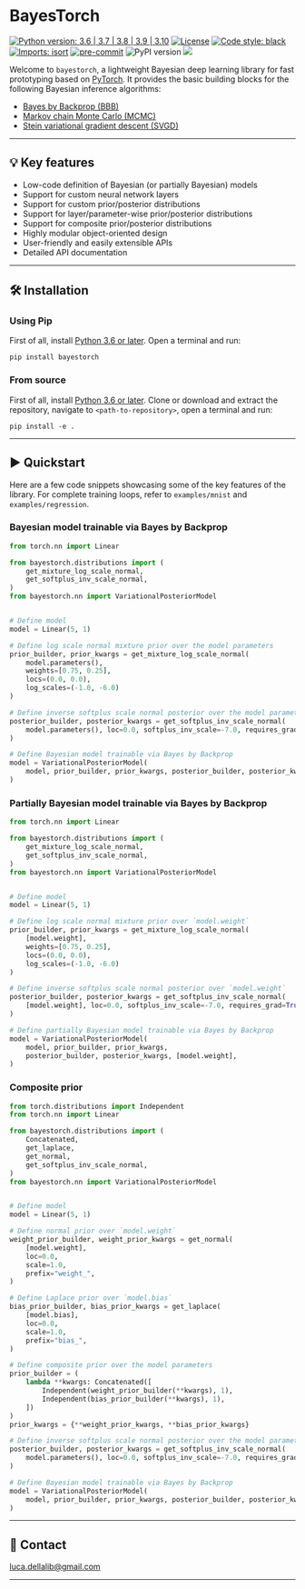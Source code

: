 # BayesTorch

[![Python version: 3.6 | 3.7 | 3.8 | 3.9 | 3.10](https://img.shields.io/badge/python-3.6%20|%203.7%20|%203.8%20|%203.9%20|%203.10-blue)](https://www.python.org/downloads/)
[![License](https://img.shields.io/badge/License-Apache_2.0-blue.svg)](https://github.com/lucadellalib/bayestorch/blob/main/LICENSE)
[![Code style: black](https://img.shields.io/badge/code%20style-black-000000.svg)](https://github.com/psf/black)
[![Imports: isort](https://img.shields.io/badge/%20imports-isort-%231674b1?style=flat&labelColor=ef8336)](https://github.com/PyCQA/isort)
[![pre-commit](https://img.shields.io/badge/pre--commit-enabled-brightgreen?logo=pre-commit&logoColor=white)](https://github.com/pre-commit/pre-commit)
![PyPI version](https://img.shields.io/pypi/v/bayestorch)
[![](https://pepy.tech/badge/bayestorch)](https://pypi.org/project/bayestorch/)

Welcome to `bayestorch`, a lightweight Bayesian deep learning library for fast prototyping based on
[PyTorch](https://pytorch.org). It provides the basic building blocks for the following
Bayesian inference algorithms:

- [Bayes by Backprop (BBB)](https://arxiv.org/abs/1505.05424)
- [Markov chain Monte Carlo (MCMC)](https://www.cs.toronto.edu/~radford/ftp/thesis.pdf)
- [Stein variational gradient descent (SVGD)](https://arxiv.org/abs/1608.04471)

---------------------------------------------------------------------------------------------------------

## 💡 Key features

- Low-code definition of Bayesian (or partially Bayesian) models
- Support for custom neural network layers
- Support for custom prior/posterior distributions
- Support for layer/parameter-wise prior/posterior distributions
- Support for composite prior/posterior distributions
- Highly modular object-oriented design
- User-friendly and easily extensible APIs
- Detailed API documentation

---------------------------------------------------------------------------------------------------------

## 🛠️️ Installation

### Using Pip

First of all, install [Python 3.6 or later](https://www.python.org). Open a terminal and run:

```
pip install bayestorch
```

### From source

First of all, install [Python 3.6 or later](https://www.python.org).
Clone or download and extract the repository, navigate to `<path-to-repository>`, open a
terminal and run:

```
pip install -e .
```

---------------------------------------------------------------------------------------------------------

## ▶️ Quickstart

Here are a few code snippets showcasing some of the key features of the library.
For complete training loops, refer to `examples/mnist` and `examples/regression`.

### Bayesian model trainable via Bayes by Backprop

```python
from torch.nn import Linear

from bayestorch.distributions import (
    get_mixture_log_scale_normal,
    get_softplus_inv_scale_normal,
)
from bayestorch.nn import VariationalPosteriorModel


# Define model
model = Linear(5, 1)

# Define log scale normal mixture prior over the model parameters
prior_builder, prior_kwargs = get_mixture_log_scale_normal(
    model.parameters(),
    weights=[0.75, 0.25],
    locs=(0.0, 0.0),
    log_scales=(-1.0, -6.0)
)

# Define inverse softplus scale normal posterior over the model parameters
posterior_builder, posterior_kwargs = get_softplus_inv_scale_normal(
    model.parameters(), loc=0.0, softplus_inv_scale=-7.0, requires_grad=True,
)

# Define Bayesian model trainable via Bayes by Backprop
model = VariationalPosteriorModel(
    model, prior_builder, prior_kwargs, posterior_builder, posterior_kwargs
)
```

### Partially Bayesian model trainable via Bayes by Backprop

```python
from torch.nn import Linear

from bayestorch.distributions import (
    get_mixture_log_scale_normal,
    get_softplus_inv_scale_normal,
)
from bayestorch.nn import VariationalPosteriorModel


# Define model
model = Linear(5, 1)

# Define log scale normal mixture prior over `model.weight`
prior_builder, prior_kwargs = get_mixture_log_scale_normal(
    [model.weight],
    weights=[0.75, 0.25],
    locs=(0.0, 0.0),
    log_scales=(-1.0, -6.0)
)

# Define inverse softplus scale normal posterior over `model.weight`
posterior_builder, posterior_kwargs = get_softplus_inv_scale_normal(
    [model.weight], loc=0.0, softplus_inv_scale=-7.0, requires_grad=True,
)

# Define partially Bayesian model trainable via Bayes by Backprop
model = VariationalPosteriorModel(
    model, prior_builder, prior_kwargs,
    posterior_builder, posterior_kwargs, [model.weight],
)
```

### Composite prior

```python
from torch.distributions import Independent
from torch.nn import Linear

from bayestorch.distributions import (
    Concatenated,
    get_laplace,
    get_normal,
    get_softplus_inv_scale_normal,
)
from bayestorch.nn import VariationalPosteriorModel


# Define model
model = Linear(5, 1)

# Define normal prior over `model.weight`
weight_prior_builder, weight_prior_kwargs = get_normal(
    [model.weight],
    loc=0.0,
    scale=1.0,
    prefix="weight_",
)

# Define Laplace prior over `model.bias`
bias_prior_builder, bias_prior_kwargs = get_laplace(
    [model.bias],
    loc=0.0,
    scale=1.0,
    prefix="bias_",
)

# Define composite prior over the model parameters
prior_builder = (
    lambda **kwargs: Concatenated([
        Independent(weight_prior_builder(**kwargs), 1),
        Independent(bias_prior_builder(**kwargs), 1),
    ])
)
prior_kwargs = {**weight_prior_kwargs, **bias_prior_kwargs}

# Define inverse softplus scale normal posterior over the model parameters
posterior_builder, posterior_kwargs = get_softplus_inv_scale_normal(
    model.parameters(), loc=0.0, softplus_inv_scale=-7.0, requires_grad=True,
)

# Define Bayesian model trainable via Bayes by Backprop
model = VariationalPosteriorModel(
    model, prior_builder, prior_kwargs, posterior_builder, posterior_kwargs,
)
```

---------------------------------------------------------------------------------------------------------

## 📧 Contact

[luca.dellalib@gmail.com](mailto:luca.dellalib@gmail.com)

---------------------------------------------------------------------------------------------------------
